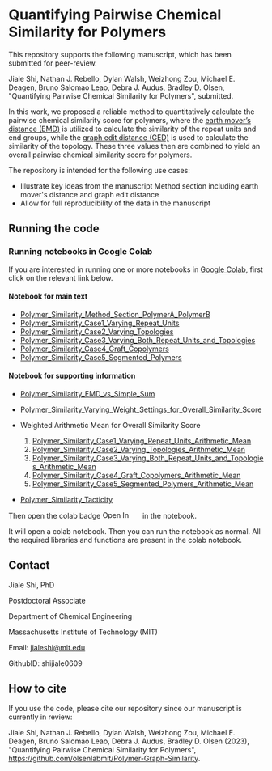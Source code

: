 # Quantifying Pairwise Chemical Similarity for Polymers


This repository supports the following manuscript, which has been submitted for peer-review.

Jiale Shi, Nathan J. Rebello, Dylan Walsh, Weizhong Zou, Michael E. Deagen, Bruno Salomao Leao, Debra J. Audus, Bradley D. Olsen, "Quantifying Pairwise Chemical Similarity for Polymers", submitted.

In this work, we proposed a reliable method to quantitatively calculate the pairwise chemical similarity score for polymers, where the [earth mover’s distance (EMD)](https://en.wikipedia.org/wiki/Earth_mover%27s_distance) is utilized to calculate the similarity of the repeat units and end groups, while the [graph edit distance (GED)](https://en.wikipedia.org/wiki/Graph_edit_distance) is used to calculate the similarity of the topology. These three values then are combined to yield an overall pairwise chemical similarity score for polymers.

The repository is intended for the following use cases:

- Illustrate key ideas from the manuscript Method section including earth mover's distance and graph edit distance
- Allow for full reproducibility of the data in the manuscript

## Running the code

### Running notebooks in Google Colab

If you are interested in running one or more notebooks in [Google Colab](https://colab.research.google.com/), first click on the relevant link below.

#### Notebook for main text
* [Polymer_Similarity_Method_Section_PolymerA_PolymerB](./notebook/Polymer_Similarity_Method_Section_PolymerA_PolymerB.ipynb)
* [Polymer_Similarity_Case1_Varying_Repeat_Units](./notebook/Polymer_Similarity_Case1_Varying_Repeat_Units.ipynb)
* [Polymer_Similarity_Case2_Varying_Topologies](./notebook/Polymer_Similarity_Case2_Varying_Topologies.ipynb)
* [Polymer_Similarity_Case3_Varying_Both_Repeat_Units_and_Topologies](./notebook/Polymer_Similarity_Case3_Varying_Both_Repeat_Units_and_Topologies.ipynb)
* [Polymer_Similarity_Case4_Graft_Copolymers](./notebook/Polymer_Similarity_Case4_Graft_Copolymers.ipynb) 
* [Polymer_Similarity_Case5_Segmented_Polymers](./notebook/Polymer_Similarity_Case5_Segmented_Polymers.ipynb) 

#### Notebook for supporting information
* [Polymer_Similarity_EMD_vs_Simple_Sum](./notebook/Polymer_Similarity_EMD_vs_Simple_Sum.ipynb)
* [Polymer_Similarity_Varying_Weight_Settings_for_Overall_Similarity_Score](./notebook/Polymer_Similarity_Varying_Weight_Settings_for_Overall_Similarity_Score.ipynb)
* Weighted Arithmetic Mean for Overall Similarity Score
  1. [Polymer_Similarity_Case1_Varying_Repeat_Units_Arithmetic_Mean](./notebook/Polymer_Similarity_Case1_Varying_Repeat_Units_Arithmetic_Mean.ipynb)
  2. [Polymer_Similarity_Case2_Varying_Topologies_Arithmetic_Mean](./notebook/Polymer_Similarity_Case2_Varying_Topologies_Arithmetic_Mean.ipynb)
  3. [Polymer_Similarity_Case3_Varying_Both_Repeat_Units_and_Topologies_Arithmetic_Mean](./notebook/Polymer_Similarity_Case3_Varying_Both_Repeat_Units_and_Topologies_Arithmetic_Mean.ipynb)
  4. [Polymer_Similarity_Case4_Graft_Copolymers_Arithmetic_Mean](./notebook/Polymer_Similarity_Case4_Graft_Copolymers_Arithmetic_Mean.ipynb) 
  5. [Polymer_Similarity_Case5_Segmented_Polymers_Arithmetic_Mean](./notebook/Polymer_Similarity_Case5_Segmented_Polymers_Arithmetic_Mean.ipynb) 
  
* [Polymer_Similarity_Tacticity](./notebook/Polymer_Similarity_Tacticity.ipynb)

Then open the colab badge <img src="https://colab.research.google.com/assets/colab-badge.svg" alt="Open In Colab" width="75" height="15"/> in the notebook.

It will open a colab notebook. Then you can run the notebook as normal. All the required libraries and functions are present in the colab notebook.



## Contact

Jiale Shi, PhD  

Postdoctoral Associate  

Department of Chemical Engineering 

Massachusetts Institute of Technology (MIT) 

Email: jialeshi@mit.edu  

GithubID: shijiale0609  
 

## How to cite

If you use the code, please cite our repository since our manuscript is currently in review:

Jiale Shi, Nathan J. Rebello, Dylan Walsh, Weizhong Zou, Michael E. Deagen, Bruno Salomao Leao, Debra J. Audus, Bradley D. Olsen (2023), "Quantifying Pairwise Chemical Similarity for Polymers", https://github.com/olsenlabmit/Polymer-Graph-Similarity.
